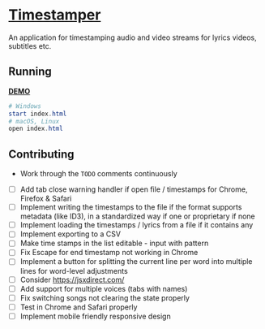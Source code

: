 # [Timestamper](https://tomashubelbauer.github.io/timestamper/)

An application for timestamping audio and video streams for lyrics videos, subtitles etc.

## Running

[**DEMO**](https://tomashubelbauer.github.io/timestamper/)

```powershell
# Windows
start index.html
# macOS, Linux
open index.html
```

## Contributing

- Work through the `TODO` comments continuously
- [ ] Add tab close warning handler if open file / timestamps for Chrome, Firefox & Safari
- [ ] Implement writing the timestamps to the file if the format supports metadata (like ID3), in a standardized way if one or proprietary if none
- [ ] Implement loading the timestamps / lyrics from a file if it contains any
- [ ] Implement exporting to a CSV
- [ ] Make time stamps in the list editable - input with pattern
- [ ] Fix Escape for end timestamp not working in Chrome
- [ ] Implement a button for splitting the current line per word into multiple lines for word-level adjustments
- [ ] Consider https://jsxdirect.com/
- [ ] Add support for multiple voices (tabs with names)
- [ ] Fix switching songs not clearing the state properly
- [ ] Test in Chrome and Safari properly
- [ ] Implement mobile friendly responsive design
